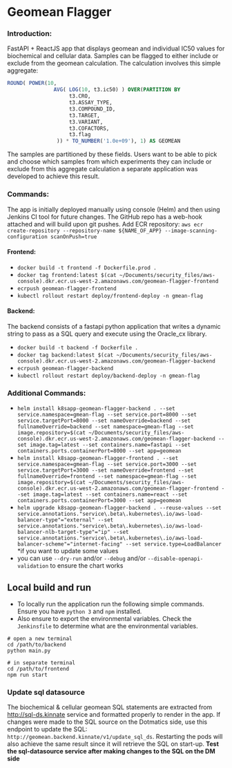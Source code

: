 # Geomean Flagger

### Introduction:

FastAPI + ReactJS app that displays geomean and individual IC50 values for biochemical and cellular data. Samples can be flagged to either include or exclude from the geomean calculation. The calculation involves this simple aggregate:

```sql
ROUND( POWER(10,
               AVG( LOG(10, t3.ic50) ) OVER(PARTITION BY
                    t3.CRO,
                    t3.ASSAY_TYPE,
                    t3.COMPOUND_ID,
                    t3.TARGET,
                    t3.VARIANT,
                    t3.COFACTORS,
                    t3.flag
                )) * TO_NUMBER('1.0e+09'), 1) AS GEOMEAN
```

The samples are partitioned by these fields. Users want to be able to pick and choose which samples from which experiments they can include or exclude from this aggregate calculation a separate application was developed to achieve this result.

### Commands:

The app is initially deployed manually using console (Helm) and then using Jenkins CI tool for future changes. The GitHub repo has a web-hook attached and will build upon git pushes.
Add ECR repository: `aws ecr create-repository --repository-name ${NAME_OF_APP} --image-scanning-configuration scanOnPush=true`

#### Frontend:

- `docker build -t frontend -f Dockerfile.prod .`
- `docker tag frontend:latest $(cat ~/Documents/security_files/aws-console).dkr.ecr.us-west-2.amazonaws.com/geomean-flagger-frontend`
- `ecrpush geomean-flagger-frontend`
- `kubectl rollout restart deploy/frontend-deploy -n gmean-flag`

#### Backend:

The backend consists of a fastapi python application that writes a dynamic string to pass as a SQL query and execute using the Oracle_cx library.

- `docker build -t backend -f Dockerfile .`
- `docker tag backend:latest $(cat ~/Documents/security_files/aws-console).dkr.ecr.us-west-2.amazonaws.com/geomean-flagger-backend`
- `ecrpush geomean-flagger-backend`
- `kubectl rollout restart deploy/backend-deploy -n gmean-flag`

### Additional Commands:

- `helm install k8sapp-geomean-flagger-backend . --set service.namespace=gmean-flag --set service.port=8000 --set service.targetPort=8000 --set nameOverride=backend --set fullnameOverride=backend --set namespace=gmean-flag --set image.repository=$(cat ~/Documents/security_files/aws-console).dkr.ecr.us-west-2.amazonaws.com/geomean-flagger-backend --set image.tag=latest --set containers.name=fastapi --set containers.ports.containerPort=8000 --set app=geomean`
- `helm install k8sapp-geomean-flagger-frontend . --set service.namespace=gmean-flag --set service.port=3000 --set service.targetPort=3000 --set nameOverride=frontend --set fullnameOverride=frontend --set namespace=gmean-flag --set image.repository=$(cat ~/Documents/security_files/aws-console).dkr.ecr.us-west-2.amazonaws.com/geomean-flagger-frontend --set image.tag=latest --set containers.name=react --set containers.ports.containerPort=3000 --set app=geomean`
- `helm upgrade k8sapp-geomean-flagger-backend . --reuse-values --set service.annotations."service\.beta\.kubernetes\.io/aws-load-balancer-type"="external" --set service.annotations."service\.beta\.kubernetes\.io/aws-load-balancer-nlb-target-type"="ip" --set service.annotations."service\.beta\.kubernetes\.io/aws-load-balancer-scheme"="internet-facing" --set service.type=LoadBalancer` \*if you want to update some values
- you can use `--dry-run` and/or `--debug` and/or `--disable-openapi-validation` to ensure the chart works

## Local build and run

- To locally run the application run the following simple commands. Ensure you have `python 3` and `npm` installed.
- Also ensure to export the environmental variables. Check the `Jenkinsfile` to
  determine what are the environmental variables.

```
# open a new terminal
cd /path/to/backend
python main.py

# in separate terminal
cd /path/to/frontend
npm run start
```

### Update sql datasource

The biochemical & cellular geomean SQL statements are extracted from http://sql-ds.kinnate
service and formatted properly to render in the app. If changes were made to the SQL
source on the Dotmatics side, use this endpoint to update the SQL:
`http://geomean.backend.kinnate/v1/update_sql_ds`. Restarting the pods will also achieve the same result since it will retrieve the SQL on start-up. **Test the sql-datasource service after making changes to the SQL on the DM side**
